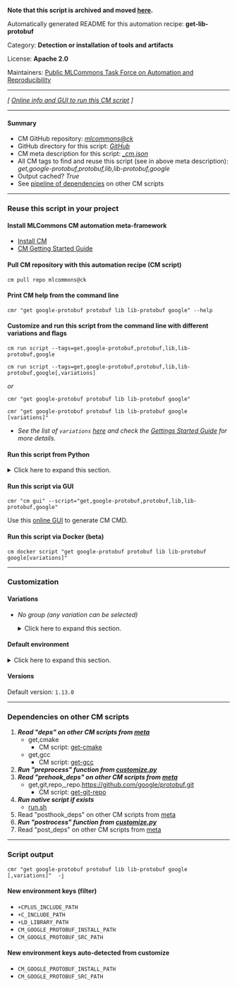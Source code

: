 **Note that this script is archived and moved [here](https://github.com/mlcommons/cm4mlops/tree/main/script/get-lib-protobuf).**



Automatically generated README for this automation recipe: **get-lib-protobuf**

Category: **Detection or installation of tools and artifacts**

License: **Apache 2.0**

Maintainers: [Public MLCommons Task Force on Automation and Reproducibility](https://github.com/mlcommons/ck/blob/master/docs/taskforce.md)

---
*[ [Online info and GUI to run this CM script](https://access.cknowledge.org/playground/?action=scripts&name=get-lib-protobuf,db45f1eb73934f91) ]*

---
#### Summary

* CM GitHub repository: *[mlcommons@ck](https://github.com/mlcommons/ck/tree/dev/cm-mlops)*
* GitHub directory for this script: *[GitHub](https://github.com/mlcommons/ck/tree/dev/cm-mlops/script/get-lib-protobuf)*
* CM meta description for this script: *[_cm.json](_cm.json)*
* All CM tags to find and reuse this script (see in above meta description): *get,google-protobuf,protobuf,lib,lib-protobuf,google*
* Output cached? *True*
* See [pipeline of dependencies](#dependencies-on-other-cm-scripts) on other CM scripts


---
### Reuse this script in your project

#### Install MLCommons CM automation meta-framework

* [Install CM](https://access.cknowledge.org/playground/?action=install)
* [CM Getting Started Guide](https://github.com/mlcommons/ck/blob/master/docs/getting-started.md)

#### Pull CM repository with this automation recipe (CM script)

```cm pull repo mlcommons@ck```

#### Print CM help from the command line

````cmr "get google-protobuf protobuf lib lib-protobuf google" --help````

#### Customize and run this script from the command line with different variations and flags

`cm run script --tags=get,google-protobuf,protobuf,lib,lib-protobuf,google`

`cm run script --tags=get,google-protobuf,protobuf,lib,lib-protobuf,google[,variations] `

*or*

`cmr "get google-protobuf protobuf lib lib-protobuf google"`

`cmr "get google-protobuf protobuf lib lib-protobuf google [variations]" `


* *See the list of `variations` [here](#variations) and check the [Gettings Started Guide](https://github.com/mlcommons/ck/blob/dev/docs/getting-started.md) for more details.*

#### Run this script from Python

<details>
<summary>Click here to expand this section.</summary>

```python

import cmind

r = cmind.access({'action':'run'
                  'automation':'script',
                  'tags':'get,google-protobuf,protobuf,lib,lib-protobuf,google'
                  'out':'con',
                  ...
                  (other input keys for this script)
                  ...
                 })

if r['return']>0:
    print (r['error'])

```

</details>


#### Run this script via GUI

```cmr "cm gui" --script="get,google-protobuf,protobuf,lib,lib-protobuf,google"```

Use this [online GUI](https://cKnowledge.org/cm-gui/?tags=get,google-protobuf,protobuf,lib,lib-protobuf,google) to generate CM CMD.

#### Run this script via Docker (beta)

`cm docker script "get google-protobuf protobuf lib lib-protobuf google[variations]" `

___
### Customization


#### Variations

  * *No group (any variation can be selected)*
    <details>
    <summary>Click here to expand this section.</summary>

    * `_branch.#`
      - Environment variables:
        - *CM_TMP_GIT_CHECKOUT*: `#`
      - Workflow:
    * `_tag.#`
      - Environment variables:
        - *CM_GIT_CHECKOUT_TAG*: `#`
      - Workflow:

    </details>

#### Default environment

<details>
<summary>Click here to expand this section.</summary>

These keys can be updated via `--env.KEY=VALUE` or `env` dictionary in `@input.json` or using script flags.


</details>

#### Versions
Default version: `1.13.0`

___
### Dependencies on other CM scripts


  1. ***Read "deps" on other CM scripts from [meta](https://github.com/mlcommons/ck/tree/dev/cm-mlops/script/get-lib-protobuf/_cm.json)***
     * get,cmake
       - CM script: [get-cmake](https://github.com/mlcommons/ck/tree/master/cm-mlops/script/get-cmake)
     * get,gcc
       - CM script: [get-gcc](https://github.com/mlcommons/ck/tree/master/cm-mlops/script/get-gcc)
  1. ***Run "preprocess" function from [customize.py](https://github.com/mlcommons/ck/tree/dev/cm-mlops/script/get-lib-protobuf/customize.py)***
  1. ***Read "prehook_deps" on other CM scripts from [meta](https://github.com/mlcommons/ck/tree/dev/cm-mlops/script/get-lib-protobuf/_cm.json)***
     * get,git,repo,_repo.https://github.com/google/protobuf.git
       - CM script: [get-git-repo](https://github.com/mlcommons/ck/tree/master/cm-mlops/script/get-git-repo)
  1. ***Run native script if exists***
     * [run.sh](https://github.com/mlcommons/ck/tree/dev/cm-mlops/script/get-lib-protobuf/run.sh)
  1. Read "posthook_deps" on other CM scripts from [meta](https://github.com/mlcommons/ck/tree/dev/cm-mlops/script/get-lib-protobuf/_cm.json)
  1. ***Run "postrocess" function from [customize.py](https://github.com/mlcommons/ck/tree/dev/cm-mlops/script/get-lib-protobuf/customize.py)***
  1. Read "post_deps" on other CM scripts from [meta](https://github.com/mlcommons/ck/tree/dev/cm-mlops/script/get-lib-protobuf/_cm.json)

___
### Script output
`cmr "get google-protobuf protobuf lib lib-protobuf google [,variations]"  -j`
#### New environment keys (filter)

* `+CPLUS_INCLUDE_PATH`
* `+C_INCLUDE_PATH`
* `+LD_LIBRARY_PATH`
* `CM_GOOGLE_PROTOBUF_INSTALL_PATH`
* `CM_GOOGLE_PROTOBUF_SRC_PATH`
#### New environment keys auto-detected from customize

* `CM_GOOGLE_PROTOBUF_INSTALL_PATH`
* `CM_GOOGLE_PROTOBUF_SRC_PATH`